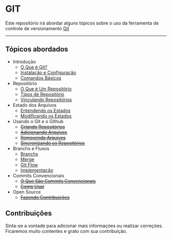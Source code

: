 # GIT
Este repositório irá abordar alguns tópicos sobre o uso da ferramenta de controle de versionamento [Git](https://pt.wikipedia.org/wiki/Git)

---

## Tópicos abordados 
* Introdução
  * [O Que é Git?](introducao/01_o_que_e_git.md)
  * [Instalação e Configuração](introducao/02_instalacao_e_configuracao.md)
  * [Comandos Básicos](introducao/03_comandos_basicos.md)
* Repositório
  * [O Que é Um Repositório](repositorio/01_o_que_e_um_repositorio.md) 
  * [Tipos de Repositório](repositorio/02_tipos_de_repositorio.md) 
  * [Vinculando Repositórios](repositorio/03_vinculando_repositorios.md) 
* Estado dos Arquivos
  *  [Entendendo os Estados](estado_dos_arquivos/01_entendendo_os_estados.md)
  *  [Modificando os Estados](estado_dos_arquivos/02_modificando_os_estados.md)
* Usando o Git e o Github
  * <del> [Criando Repositórios]()</del>
  * <del> [Adicionando Arquivos]()</del>
  * <del> [Removendo Arquivos]()</del>
  * <del> [Sincronizando os Repositórios]()</del>
* Branchs e Fluxos
  * [Branchs](branchs_e_fluxos/branchs.md)
  * [Merge](branchs_e_fluxos/merge.md)
  * [Git Flow](branchs_e_fluxos/git_flow.md)
  * [Implementação](branchs_e_fluxos/implementação.md)
* Commits Convencionais
  * <del> [O Que São Commits Convencionais]()</del>
  * <del> [Como Usar]() </del>
* Open Source
  * <del> [Fazendo Contribuições]()</del>

## Contribuições

Sinta-se a vontade para adicionar mais informações ou realizar correções. Ficaremos muito contentes e grato com sua contribuição.